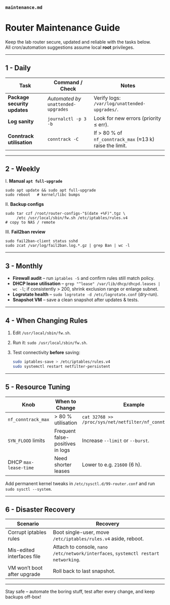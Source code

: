 ### `maintenance.md`

# Router Maintenance Guide

Keep the lab router secure, updated and reliable with the tasks below.  
All cron/automation suggestions assume local **root** privileges.

---

## 1 - Daily

| Task | Command / Check | Notes |
|------|-----------------|-------|
| **Package security updates** | _Automated by_ `unattended-upgrades` | Verify logs: `/var/log/unattended-upgrades/`. |
| **Log sanity** | `journalctl -p 3 -b` | Look for new errors (priority ≤ err). |
| **Conntrack utilisation** | `conntrack -C` | If > 80 % of `nf_conntrack_max` (≈13 k) raise the limit. |

---

## 2 - Weekly

I. **Manual `apt full-upgrade`**  
   ```
   sudo apt update && sudo apt full-upgrade
   sudo reboot   # kernel/libc bumps
   ```

II. **Backup configs**

   ```
   sudo tar czf /root/router-configs-"$(date +%F)".tgz \
        /etc /usr/local/sbin/fw.sh /etc/iptables/rules.v4
   # copy to NAS / remote
   ```

III. **Fail2ban review**

   ```
   sudo fail2ban-client status sshd
   sudo zcat /var/log/fail2ban.log.*.gz | grep Ban | wc -l
   ```

---

## 3 - Monthly

* **Firewall audit** – run `iptables -S` and confirm rules still match policy.
* **DHCP lease utilisation** – `grep "^lease" /var/lib/dhcp/dhcpd.leases | wc -l`; if consistently > 200, shrink exclusion range or enlarge subnet.
* **Logrotate health** – `sudo logrotate -d /etc/logrotate.conf` (dry-run).
* **Snapshot VM** – save a clean snapshot after updates & tests.

---

## 4 - When Changing Rules

1. Edit `/usr/local/sbin/fw.sh`.
2. Run it: `sudo /usr/local/sbin/fw.sh`.
3. Test connectivity **before** saving:

   ```bash
   sudo iptables-save > /etc/iptables/rules.v4
   sudo systemctl restart netfilter-persistent
   ```

---

## 5 - Resource Tuning

| Knob                  | When to Change                   | Example                         
| --------------------- | -------------------------------- | -------------------------------- |
| `nf_conntrack_max`    | > 80 % utilisation               | `cat 32768 >> /proc/sys/net/netfilter/nf_conntrack_max` |
| `SYN_FLOOD` limits    | Frequent false-positives in logs | Increase `--limit` or `--burst`. |
| DHCP `max-lease-time` | Need shorter leases              | Lower to e.g. `21600` (6 h).     |

Add permanent kernel tweaks in `/etc/sysctl.d/99-router.conf` and run `sudo sysctl --system`.

---

## 6 - Disaster Recovery

| Scenario                    | Recovery                                                                           |
| --------------------------- | ---------------------------------------------------------------------------------- |
| Corrupt iptables rules      | Boot single-user, move `/etc/iptables/rules.v4` aside, reboot.                     |
| Mis-edited interfaces file  | Attach to console, `nano /etc/network/interfaces`, `systemctl restart networking`. |
| VM won’t boot after upgrade | Roll back to last snapshot.                                                        |

---

Stay safe – automate the boring stuff, test after every change, and keep backups off-box!
